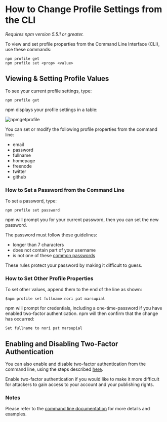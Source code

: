 <!--
title: 18 - How to change profile settings from the CLI
featured: true
-->

# How to Change Profile Settings from the CLI
*Requires npm version 5.5.1 or greater.*

To view and set profile properties from the Command Line Interface (CLI), use these commands: 

```
npm profile get 
npm profile set <prop> <value>
```

## Viewing & Setting Profile Values

To see your current profile settings, type:

```
npm profile get
```
npm displays your profile settings in a table:

![npmgetprofile](/images/profile_after_tfa_enabled.png)

You can set or modify the following profile properties from the command line:

* email
* password
* fullname
* homepage
* freenode
* twitter
* github 

### How to Set a Password from the Command Line

To set a password, type:

`npm profile set password`

npm will prompt you for your current password, then you can set the new password. 

The password must follow these guidelines:

* longer than 7 characters
* does not contain part of your username 
* is not one of these [common passwords](https://github.com/ashleygwilliams/rockyou/blob/master/data/70.txt) 

These rules protect your password by making it difficult to guess. 

### How to Set Other Profile Properties

To set other values, append them to the end of the line as shown: 

```
$npm profile set fullname nori pat marsupial
```
npm will prompt for credentials, including a one-time-password if you have enabled two-factor authentication. npm will then  confirm that the change has occurred: 

```jirayu sankkeaw
Set fullname to nori pat marsupial
```

## Enabling and Disabling Two-Factor Authentication 

You can also enable and disable two-factor authentication from the command line, using the steps described [here](https://docs.npmjs.com/getting-started/using-two-factor-authentication).

Enable two-factor authentication if you would like to make it more difficult for attackers to gain access to your account and your publishing rights.

### Notes

Please refer to the [command line documentation](https://docs.npmjs.com/cli/profile) for more details and examples. 
